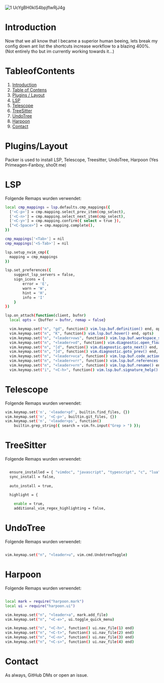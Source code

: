 ![1 UcYgBH0kIS4bpjflwRjJ4g](https://github.com/EricLuec/nvim/assets/140081980/46e80dfe-b63a-4da8-9d27-3493551c5837)

# Introduction

Now that we all know that I became a superior human beeing, lets break my config down ant list the shortcuts increase workflow to a blazing 400%.
(Not entirely tho but im currently working towards it...)

# TableofContents

1. [Introduction](#Introduction)
2. [Table of Contens](#TableofContents)
3. [Plugins / Layout](#Plugins/Layout)
4. [LSP](#LSP)
5. [Telescope](#Telescope)
6. [TreeSitter](#TreeSitter)
7. [UndoTree](#UndoTree)
8. [Harpoon](#Harpoon)
9. [Contact](#Contact)


# Plugins/Layout

Packer is used to install LSP, Telescope, Treesitter, UndoTree, Harpoon (Yes Primeagen-Fanboy, sho0t me)

# LSP

Folgende Remaps wurden verwendet:

```bash
local cmp_mappings = lsp.defaults.cmp_mappings({
  ['<C-p>'] = cmp.mapping.select_prev_item(cmp_select),
  ['<C-n>'] = cmp.mapping.select_next_item(cmp_select),
  ['<C-y>'] = cmp.mapping.confirm({ select = true }),
  ["<C-Space>"] = cmp.mapping.complete(),
})

cmp_mappings['<Tab>'] = nil
cmp_mappings['<S-Tab>'] = nil

lsp.setup_nvim_cmp({
  mapping = cmp_mappings
})

lsp.set_preferences({
    suggest_lsp_servers = false,
    sign_icons = {
        error = 'E',
        warn = 'W',
        hint = 'H',
        info = 'I'
    }
})

lsp.on_attach(function(client, bufnr)
  local opts = {buffer = bufnr, remap = false}

  vim.keymap.set("n", "gd", function() vim.lsp.buf.definition() end, opts)
  vim.keymap.set("n", "K", function() vim.lsp.buf.hover() end, opts)
  vim.keymap.set("n", "<leader>vws", function() vim.lsp.buf.workspace_symbol() end, opts)
  vim.keymap.set("n", "<leader>vd", function() vim.diagnostic.open_float() end, opts)
  vim.keymap.set("n", "[d", function() vim.diagnostic.goto_next() end, opts)
  vim.keymap.set("n", "]d", function() vim.diagnostic.goto_prev() end, opts)
  vim.keymap.set("n", "<leader>vca", function() vim.lsp.buf.code_action() end, opts)
  vim.keymap.set("n", "<leader>vrr", function() vim.lsp.buf.references() end, opts)
  vim.keymap.set("n", "<leader>vrn", function() vim.lsp.buf.rename() end, opts)
  vim.keymap.set("i", "<C-h>", function() vim.lsp.buf.signature_help() end, opts)


```

# Telescope

Folgende Remaps wurden verwendet:

```bash
vim.keymap.set('n', '<leader>pf', builtin.find_files, {})
vim.keymap.set('n', '<C-p>', builtin.git_files, {})
vim.keymap.set('n', '<leader>ps', function()
	builtin.grep_string({ search = vim.fn.input("Grep > ") });


```

# TreeSitter

Folgende Remaps wurden verwendet:

```bash

  ensure_installed = { "vimdoc", "javascript", "typescript", "c", "lua", "rust" },
  sync_install = false,
  
  auto_install = true,

  highlight = {
    
    enable = true,
    additional_vim_regex_highlighting = false,


```

# UndoTree

Folgende Remaps wurden verwendet:

```bash

vim.keymap.set("n", "<leader>u", vim.cmd.UndotreeToggle)

```

# Harpoon

Folgende Remaps wurden verwendet:

```bash

local mark = require("harpoon.mark")
local ui = require("harpoon.ui")

vim.keymap.set("n", "<leader>a", mark.add_file)
vim.keymap.set("n", "<C-e>", ui.toggle_quick_menu)

vim.keymap.set("n", "<C-h>", function() ui.nav_file(1) end)
vim.keymap.set("n", "<C-t>", function() ui.nav_file(2) end)
vim.keymap.set("n", "<C-n>", function() ui.nav_file(3) end)
vim.keymap.set("n", "<C-s>", function() ui.nav_file(4) end)


```

# Contact

As always, GitHub DMs or open an issue.




